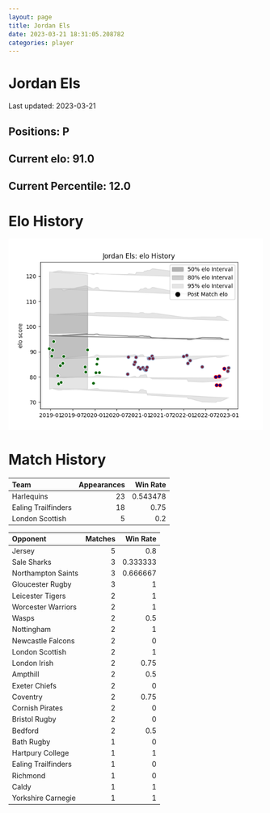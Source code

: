 ```yaml
---  
layout: page  
title: Jordan Els  
date: 2023-03-21 18:31:05.208782  
categories: player  
---
```

# Jordan Els


Last updated: 2023-03-21
## Positions: P

## Current elo: 91.0

## Current Percentile: 12.0

# Elo History


![elo history](history_JordanEls.png)
# Match History


| Team                |   Appearances |   Win Rate |
|:--------------------|--------------:|-----------:|
| Harlequins          |            23 |   0.543478 |
| Ealing Trailfinders |            18 |   0.75     |
| London Scottish     |             5 |   0.2      |

| Opponent            |   Matches |   Win Rate |
|:--------------------|----------:|-----------:|
| Jersey              |         5 |   0.8      |
| Sale Sharks         |         3 |   0.333333 |
| Northampton Saints  |         3 |   0.666667 |
| Gloucester Rugby    |         3 |   1        |
| Leicester Tigers    |         2 |   1        |
| Worcester Warriors  |         2 |   1        |
| Wasps               |         2 |   0.5      |
| Nottingham          |         2 |   1        |
| Newcastle Falcons   |         2 |   0        |
| London Scottish     |         2 |   1        |
| London Irish        |         2 |   0.75     |
| Ampthill            |         2 |   0.5      |
| Exeter Chiefs       |         2 |   0        |
| Coventry            |         2 |   0.75     |
| Cornish Pirates     |         2 |   0        |
| Bristol Rugby       |         2 |   0        |
| Bedford             |         2 |   0.5      |
| Bath Rugby          |         1 |   0        |
| Hartpury College    |         1 |   1        |
| Ealing Trailfinders |         1 |   0        |
| Richmond            |         1 |   0        |
| Caldy               |         1 |   1        |
| Yorkshire Carnegie  |         1 |   1        |